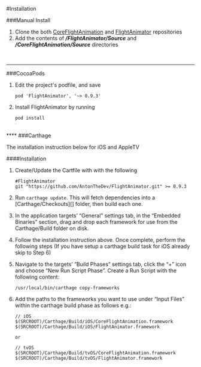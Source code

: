 #Installation

###Manual Install

1. Clone the both [CoreFlightAnimation](https://github.com/AntonTheDev/CoreFlightAnimation.git) and [FlightAnimator](https://github.com/AntonTheDev/FlightAnimator.git) repositories 
2. Add the contents of ***/FlightAnimator/Source*** and  ***/CoreFlightAnimation/Source*** directories

<br>

****
###CocoaPods

1. Edit the project's podfile, and save

	```
    pod 'FlightAnimator', '~> 0.9.3'
	```
2. Install FlightAnimator by running

    ```
    pod install
    
    ```
<br>
**** 
###Carthage

The installation instruction below for iOS and AppleTV

####Installation

1. Create/Update the Cartfile with with the following
	
	```
	#FlightAnimator
	git "https://github.com/AntonTheDev/FlightAnimator.git" >= 0.9.3
	```
2. Run `carthage update`. This will fetch dependencies into a [Carthage/Checkouts][] folder, then build each one.
3. In the application targets’ “General” settings tab, in the “Embedded Binaries” section, drag and drop each framework for use from the Carthage/Build folder on disk.
4. Follow the installation instruction above. Once complete, perform the following steps
(If you have setup a carthage build task for iOS already skip to Step 6) 
5. Navigate to the targets’ “Build Phases” settings tab, click the “+” icon and choose “New Run Script Phase”. Create a Run Script with the following content:

  	```
  	/usr/local/bin/carthage copy-frameworks
  	
  	```
  	
6. Add the paths to the frameworks you want to use under “Input Files” within the carthage build phase as follows e.g.:

	```
	// iOS
	$(SRCROOT)/Carthage/Build/iOS/CoreFlightAnimation.framework
 	$(SRCROOT)/Carthage/Build/iOS/FlightAnimator.framework
  	
  	or
  	
  	// tvOS
  	$(SRCROOT)/Carthage/Build/tvOS/CoreFlightAnimation.framework
  	$(SRCROOT)/Carthage/Build/tvOS/FlightAnimator.framework
  	
  	
  	```

<br>